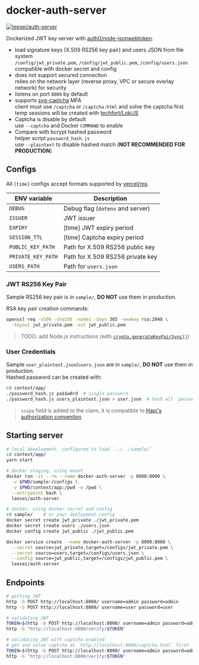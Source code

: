 # docker-auth-server

[![leesei/auth-server](https://dockeri.co/image/leesei/auth-server)](https://hub.docker.com/r/leesei/auth-server)

Dockerized JWT key server with [auth0/node-jsonwebtoken](https://github.com/auth0/node-jsonwebtoken).

- load signature keys (X.509 RS256 key pair) and users JSON from file system  
  `/config/jwt_private.pem`, `/config/jwt_public.pem`, `/config/users.json`  
  compatible with docker secret and config
- does not support secured connection  
  relies on the network layer (reverse proxy, VPC or secure overlay network) for security
- listens on port `8000` by default
- supports [svg-captcha](https://openbase.com/js/svg-captcha) MFA  
  client must use `/captcha` or `/captcha.html` and solve the captcha first  
  temp sessions will be created with [techfort/LokiJS](https://github.com/techfort/LokiJS/)
- Captcha is disable by default  
  use `--captcha` and Docker `COMMAND` to enable
- Compare with bcrypt hashed password  
  helper script `password_hash.js`  
  use `--plaintext` to disable hashed match (**NOT RECOMMENDED FOR PRODUCTION**)

## Configs

All `[time]` configs accept formats supported by [vercel/ms](https://github.com/vercel/ms).

| ENV variable       | Description                      |
| ------------------ | -------------------------------- |
| `DEBUG`            | Debug flag (`dotenv` and server) |
| `ISSUER`           | JWT issuer                       |
| `EXPIRY`           | [time] JWT expiry period         |
| `SESSION_TTL`      | [time] Captcha expiry period     |
| `PUBLIC_KEY_PATH`  | Path for X.509 RS256 public key  |
| `PRIVATE_KEY_PATH` | Path for X.509 RS256 private key |
| `USERS_PATH`       | Path for `users.json`            |

### JWT RS256 Key Pair

Sample RS256 key pair is in `sample/`, **DO NOT** use them in production.

RSA key pair creation commands:

```sh
openssl req -x509 -sha256 -nodes -days 365 -newkey rsa:2048 \
  -keyout jwt_private.pem -out jwt_public.pem
```

> TODO: add Node.js instructions (with [`crypto.generateKeyPairSync()`](https://nodejs.org/api/crypto.html#crypto_crypto_generatekeypairsync_type_options))

### User Credentials

Sample `user_plaintext.json`/`users.json` are in `sample/`, **DO NOT** use them in production.  
Hashed password can be created with:

```sh
cd context/app/
./password_hash.js pa$$w0rd  # single password
./password_hash.js users_plaintext.json > user.json  # hash all `password` fields JSON file
```

> `scope` field is added to the claim, it is compatible to [Hapi's authorization convention](https://github.com/hapijs/hapi/blob/master/API.md#-routeoptionsauthaccessscope)

## Starting server

```sh
# local development, configured to load `../../sample/`
cd context/app/
yarn start
```

```sh
# docker staging, using mount
docker run -it --rm --name docker-auth-server -p 8000:8000 \
  -v $PWD/sample:/configs \
  -v $PWD/context/app:/pwd -w /pwd \
  --entrypoint bash \
  leesei/auth-server
```

```sh
# docker, using docker secret and config
cd sample/    # or your deployment config
docker secret create jwt_private ./jwt_private.pem
docker secret create users ./users.json
docker config create jwt_public ./jwt_public.pem

docker service create --name docker-auth-server -p 8000:8000 \
  --secret source=jwt_private,target=/configs/jwt_private.pem \
  --secret source=users,target=/configs/users.json \
  --config source=jwt_public,target=/configs/jwt_public.pem \
  leesei/auth-server
```

## Endpoints

```sh
# getting JWT
http -b POST http://localhost:8000/ username=admin password=admin
http -b POST http://localhost:8000/ username=user password=user

# validating JWT
TOKEN=$(http -b POST http://localhost:8000/ username=admin password=admin)
http -b "http://localhost:8000/verify/$TOKEN"

# validating JWT with captcha enabled
# get and solve captcha at `http://localhost:8000/captcha.html` first
TOKEN=$(http -b POST http://localhost:8000/ username=admin password=admin sessionId=Xe7OiAoluOSLhyVtPD8S9 captcha=ZQJR)
http -b "http://localhost:8000/verify/$TOKEN"
```
